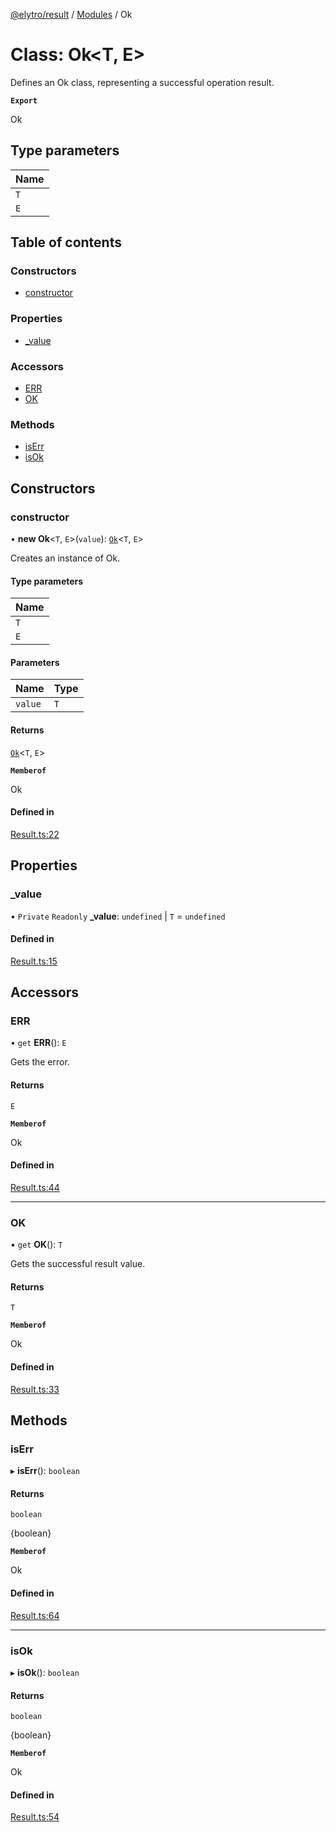 [@elytro/result](../README.md) / [Modules](../modules.md) / Ok

# Class: Ok\<T, E\>

Defines an Ok class, representing a successful operation result.

**`Export`**

Ok

## Type parameters

| Name |
| :------ |
| `T` |
| `E` |

## Table of contents

### Constructors

- [constructor](Ok.md#constructor)

### Properties

- [\_value](Ok.md#_value)

### Accessors

- [ERR](Ok.md#err)
- [OK](Ok.md#ok)

### Methods

- [isErr](Ok.md#iserr)
- [isOk](Ok.md#isok)

## Constructors

### constructor

• **new Ok**\<`T`, `E`\>(`value`): [`Ok`](Ok.md)\<`T`, `E`\>

Creates an instance of Ok.

#### Type parameters

| Name |
| :------ |
| `T` |
| `E` |

#### Parameters

| Name | Type |
| :------ | :------ |
| `value` | `T` |

#### Returns

[`Ok`](Ok.md)\<`T`, `E`\>

**`Memberof`**

Ok

#### Defined in

[Result.ts:22](https://github.com/jayden-sudo/elytro-wallet-lib/blob/86ed41b3b7e27b9de5339986244a72cb1f25e2cf/packages/result/src/Result.ts#L22)

## Properties

### \_value

• `Private` `Readonly` **\_value**: `undefined` \| `T` = `undefined`

#### Defined in

[Result.ts:15](https://github.com/jayden-sudo/elytro-wallet-lib/blob/86ed41b3b7e27b9de5339986244a72cb1f25e2cf/packages/result/src/Result.ts#L15)

## Accessors

### ERR

• `get` **ERR**(): `E`

Gets the error.

#### Returns

`E`

**`Memberof`**

Ok

#### Defined in

[Result.ts:44](https://github.com/jayden-sudo/elytro-wallet-lib/blob/86ed41b3b7e27b9de5339986244a72cb1f25e2cf/packages/result/src/Result.ts#L44)

___

### OK

• `get` **OK**(): `T`

Gets the successful result value.

#### Returns

`T`

**`Memberof`**

Ok

#### Defined in

[Result.ts:33](https://github.com/jayden-sudo/elytro-wallet-lib/blob/86ed41b3b7e27b9de5339986244a72cb1f25e2cf/packages/result/src/Result.ts#L33)

## Methods

### isErr

▸ **isErr**(): `boolean`

#### Returns

`boolean`

{boolean}

**`Memberof`**

Ok

#### Defined in

[Result.ts:64](https://github.com/jayden-sudo/elytro-wallet-lib/blob/86ed41b3b7e27b9de5339986244a72cb1f25e2cf/packages/result/src/Result.ts#L64)

___

### isOk

▸ **isOk**(): `boolean`

#### Returns

`boolean`

{boolean}

**`Memberof`**

Ok

#### Defined in

[Result.ts:54](https://github.com/jayden-sudo/elytro-wallet-lib/blob/86ed41b3b7e27b9de5339986244a72cb1f25e2cf/packages/result/src/Result.ts#L54)
